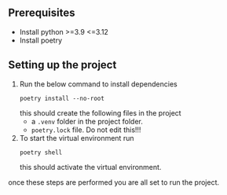 ## Prerequisites
- Install python >=3.9 <=3.12
- Install poetry

## Setting up the project
1. Run the below command to install dependencies
    ```
    poetry install --no-root
    ```
    this should create the following files in the project
    - a `.venv` folder in the project folder.
    - `poetry.lock` file. Do not edit this!!!
2. To start the virtual environment run
    ```
    poetry shell
    ```
    this should activate the virtual environment.

once these steps are performed you are all set to run the project.